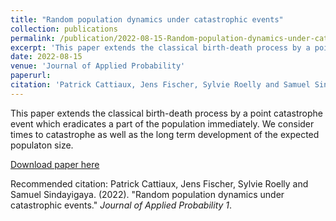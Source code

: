 ```yaml
---
title: "Random population dynamics under catastrophic events"
collection: publications
permalink: /publication/2022-08-15-Random-population-dynamics-under-catastrophic-events
excerpt: 'This paper extends the classical birth-death process by a point catastrophe event which eradicates a part of the population immediately. We consider times to catastrophe as well as the long term development of the expected populaton size.'
date: 2022-08-15
venue: 'Journal of Applied Probability'
paperurl: 
citation: 'Patrick Cattiaux, Jens Fischer, Sylvie Roelly and Samuel Sindayigaya. (2022). &quot;Random population dynamics under catastrophic events.&quot; <i>Journal of Applied Probability 1</i>.'
---
```


This paper extends the classical birth-death process by a point catastrophe event which eradicates a part of the population immediately. We consider times to catastrophe as well as the long term development of the expected populaton size.

[Download paper here](https://www.cambridge.org/core/journals/journal-of-applied-probability/article/abs/random-population-dynamics-under-catastrophic-events/5121309AFD018FF445041D432ED387AB)

Recommended citation: Patrick Cattiaux, Jens Fischer, Sylvie Roelly and Samuel Sindayigaya. (2022). "Random population dynamics under catastrophic events." <i>Journal of Applied Probability 1</i>. 
